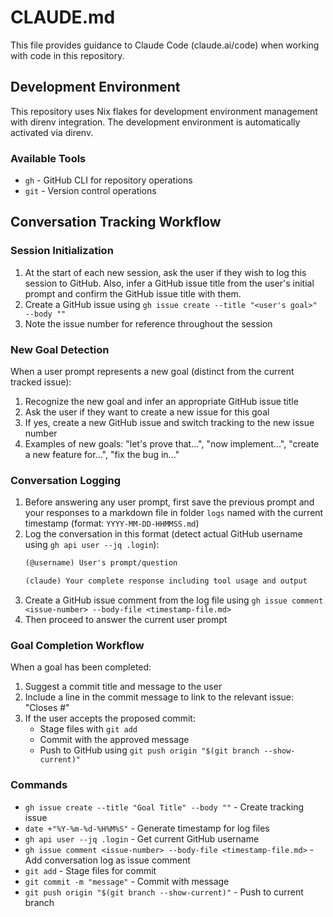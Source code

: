 # CLAUDE.md

This file provides guidance to Claude Code (claude.ai/code) when working with code in this repository.

## Development Environment

This repository uses Nix flakes for development environment management with direnv integration. The development environment is automatically activated via direnv.

### Available Tools
- `gh` - GitHub CLI for repository operations
- `git` - Version control operations

## Conversation Tracking Workflow

### Session Initialization
1. At the start of each new session, ask the user if they wish to log this session to GitHub. Also, infer a GitHub issue title from the user's initial prompt and confirm the GitHub issue title with them. 
2. Create a GitHub issue using `gh issue create --title "<user's goal>" --body ""`
3. Note the issue number for reference throughout the session

### New Goal Detection
When a user prompt represents a new goal (distinct from the current tracked issue):
1. Recognize the new goal and infer an appropriate GitHub issue title
2. Ask the user if they want to create a new issue for this goal
3. If yes, create a new GitHub issue and switch tracking to the new issue number
4. Examples of new goals: "let's prove that...", "now implement...", "create a new feature for...", "fix the bug in..."

### Conversation Logging
1. Before answering any user prompt, first save the previous prompt and your responses to a markdown file in folder `logs` named with the current timestamp (format: `YYYY-MM-DD-HHMMSS.md`)
2. Log the conversation in this format (detect actual GitHub username using `gh api user --jq .login`):
   ```markdown
   (@username) User's prompt/question
   
   (claude) Your complete response including tool usage and output
   ```
3. Create a GitHub issue comment from the log file using `gh issue comment <issue-number> --body-file <timestamp-file.md>`
4. Then proceed to answer the current user prompt

### Goal Completion Workflow
When a goal has been completed:
1. Suggest a commit title and message to the user
2. Include a line in the commit message to link to the relevant issue: "Closes #<issue-number>"
3. If the user accepts the proposed commit:
   - Stage files with `git add`
   - Commit with the approved message
   - Push to GitHub using `git push origin "$(git branch --show-current)"`

### Commands
- `gh issue create --title "Goal Title" --body ""` - Create tracking issue
- `date +"%Y-%m-%d-%H%M%S"` - Generate timestamp for log files
- `gh api user --jq .login` - Get current GitHub username
- `gh issue comment <issue-number> --body-file <timestamp-file.md>` - Add conversation log as issue comment
- `git add` - Stage files for commit
- `git commit -m "message"` - Commit with message
- `git push origin "$(git branch --show-current)"` - Push to current branch